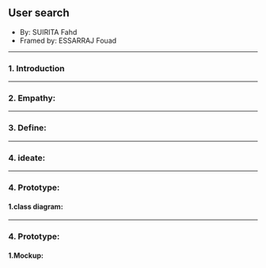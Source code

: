 ## **User search**

- By: SUIRITA Fahd
- Framed by: ESSARRAJ Fouad

---

### **1. Introduction**


---

### **2. Empathy:**



---

### **3. Define:**


---

### **4. ideate:**


---

### **4. Prototype:**
#### **1.class diagram:**

---

### **4. Prototype:**
#### **1.Mockup:**
